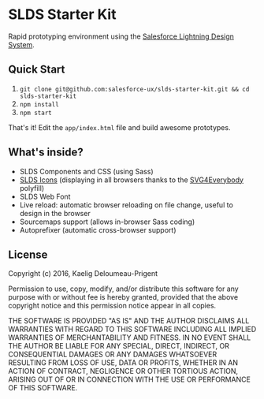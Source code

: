# SLDS Starter Kit

Rapid prototyping environment using the [Salesforce Lightning Design System](https://www.lightningdesignsystem.com/).

## Quick Start

1. `git clone git@github.com:salesforce-ux/slds-starter-kit.git && cd slds-starter-kit`
2. `npm install`
3. `npm start`

That's it! Edit the `app/index.html` file and build awesome prototypes.

## What's inside?

- SLDS Components and CSS (using Sass)
- [SLDS Icons](https://www.lightningdesignsystem.com/resources/icons/) (displaying in all browsers thanks to the [SVG4Everybody](https://github.com/jonathantneal/svg4everybody) polyfill)
- SLDS Web Font
- Live reload: automatic browser reloading on file change, useful to design in the browser
- Sourcemaps support (allows in-browser Sass coding)
- Autoprefixer (automatic cross-browser support)

## License

Copyright (c) 2016, Kaelig Deloumeau-Prigent

Permission to use, copy, modify, and/or distribute this software for any purpose with or without fee is hereby granted, provided that the above copyright notice and this permission notice appear in all copies.

THE SOFTWARE IS PROVIDED "AS IS" AND THE AUTHOR DISCLAIMS ALL WARRANTIES WITH REGARD TO THIS SOFTWARE INCLUDING ALL IMPLIED WARRANTIES OF MERCHANTABILITY AND FITNESS. IN NO EVENT SHALL THE AUTHOR BE LIABLE FOR ANY SPECIAL, DIRECT, INDIRECT, OR CONSEQUENTIAL DAMAGES OR ANY DAMAGES WHATSOEVER RESULTING FROM LOSS OF USE, DATA OR PROFITS, WHETHER IN AN ACTION OF CONTRACT, NEGLIGENCE OR OTHER TORTIOUS ACTION, ARISING OUT OF OR IN CONNECTION WITH THE USE OR PERFORMANCE OF THIS SOFTWARE.
